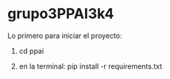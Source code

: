 # grupo3PPAI3k4
Lo primero para iniciar el proyecto:

1. cd ppai

2. en la terminal:
    pip install -r requirements.txt
